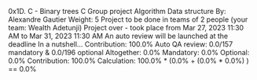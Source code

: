 0x1D. C - Binary trees
C
Group project
Algorithm
Data structure
 By: Alexandre Gautier
 Weight: 5
 Project to be done in teams of 2 people (your team: Wealth Adetunji)
 Project over - took place from Mar 27, 2023 11:30 AM to Mar 31, 2023 11:30 AM
 An auto review will be launched at the deadline
In a nutshell…
Contribution: 100.0%
Auto QA review: 0.0/157 mandatory & 0.0/196 optional
Altogether:  0.0%
Mandatory: 0.0%
Optional: 0.0%
Contribution: 100.0%
Calculation:  100.0% * (0.0% + (0.0% * 0.0%) )  == 0.0%
